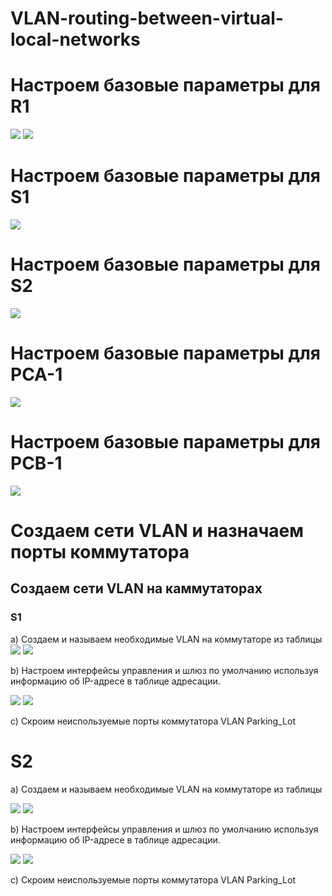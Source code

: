 # VLAN-routing-between-virtual-local-networks
# Настроем базовые параметры для R1

![](https://github.com/iGORnetwork/VLAN-routing-between-virtual-local-networks/blob/main/image/Screenshot_1.png)
![](https://github.com/iGORnetwork/VLAN-routing-between-virtual-local-networks/blob/main/image/Screenshot_2.png)

# Настроем базовые параметры для S1

![](https://github.com/iGORnetwork/VLAN-routing-between-virtual-local-networks/blob/main/image/Screenshot_3.png)

# Настроем базовые параметры для S2

![](https://github.com/iGORnetwork/VLAN-routing-between-virtual-local-networks/blob/main/image/Screenshot_4.png)

# Настроем базовые параметры для PCA-1

![](https://github.com/iGORnetwork/VLAN-routing-between-virtual-local-networks/blob/main/image/Screenshot_5.png)

# Настроем базовые параметры для PCB-1

![](https://github.com/iGORnetwork/VLAN-routing-between-virtual-local-networks/blob/main/image/Screenshot_6.png)

# Создаем сети VLAN и назначаем порты коммутатора
## Создаем сети VLAN на каммутаторах 
### S1
a) Создаем и называем необходимые VLAN на коммутаторе из таблицы 
![](https://github.com/iGORnetwork/VLAN-routing-between-virtual-local-networks/blob/main/image/Screenshot_7.png)
![](https://github.com/iGORnetwork/VLAN-routing-between-virtual-local-networks/blob/main/image/Screenshot_10.png)

b) Настроем интерфейсы управления и шлюз по умолчанию используя информацию об IP-адресе в таблице адресации. 

![](https://github.com/iGORnetwork/VLAN-routing-between-virtual-local-networks/blob/main/image/Screenshot_8.png)
![](https://github.com/iGORnetwork/VLAN-routing-between-virtual-local-networks/blob/main/image/Screenshot_9.png)

c) Скроим неиспользуемые порты коммутатора VLAN Parking_Lot

# S2
a) Создаем и называем необходимые VLAN на коммутаторе из таблицы 

![](https://github.com/iGORnetwork/VLAN-routing-between-virtual-local-networks/blob/main/image/Screenshot_11.png)
![](https://github.com/iGORnetwork/VLAN-routing-between-virtual-local-networks/blob/main/image/Screenshot_13.png)

b) Настроем интерфейсы управления и шлюз по умолчанию используя информацию об IP-адресе в таблице адресации. 

![](https://github.com/iGORnetwork/VLAN-routing-between-virtual-local-networks/blob/main/image/Screenshot_15.png)
![](https://github.com/iGORnetwork/VLAN-routing-between-virtual-local-networks/blob/main/image/Screenshot_14.png)

c) Скроим неиспользуемые порты коммутатора VLAN Parking_Lot

